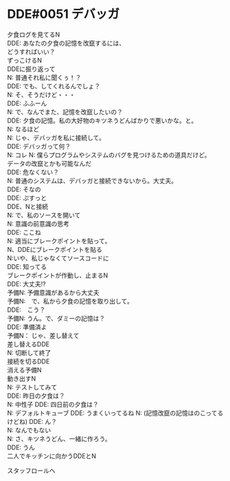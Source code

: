 ﻿# DDE#0051 デバッガ
夕食ログを見てるN  
DDE: あなたの夕食の記憶を改竄するには、  
     どうすればいい？  
ずっこけるN  
DDEに振り返って  
N: 普通それ私に聞くぅ！？  
DDE: でも、してくれるんでしょ？  
N: そ、そうだけど・・・  
DDE: ふふーん  
N: で、なんでまた、記憶を改竄したいの？  
DDE: 夕食の記憶。私の大好物のキツネうどんばかりで悪いかな。と。  
N: なるほど  
N: じゃ、デバッガを私に接続して。  
DDE: デバッガって何？  
N: コレ
N: 僕らプログラムやシステムのバグを見つけるための道具だけど。  
   データの改竄とかも可能なんだ  
DDE: 危なくない？  
N: 普通のシステムは、デバッガと接続できないから。大丈夫。  
DDE: そなの  
DDE: ぷすっと  
DDE、Nと接続  
N: で、私のソースを開いて  
N: 意識の前意識の思考  
DDE: ここね  
N: 適当にブレークポイントを貼って。  
N、DDEにブレークポイントを貼る  
N:いや、私じゃなくてソースコードに  
DDE: 知ってる  
ブレークポイントが作動し、止まるN  
DDE: 大丈夫!?  
予備N: 予備意識があるから大丈夫  
予備N:　で、私から夕食の記憶を取り出して。  
DDE:　こう？  
予備N: うん。で、ダミーの記憶は？  
DDE: 準備済よ  
予備N： じゃ、差し替えて  
差し替えるDDE  
N: 切断して終了  
接続を切るDDE  
消える予備N  
動き出すN  
N: テストしてみて  
DDE: 昨日の夕食は？  
N: 中性子
DDE: 四日前の夕食は？  
N: デフォルトキューブ
DDE: うまくいってるね
N: (記憶改竄の記憶はのこってるけどね)
DDE: ん？  
N: なんでもない  
N: さ、キツネうどん、一緒に作ろう。  
DDE: うん  
二人でキッチンに向かうDDEとN  

スタッフロールへ
